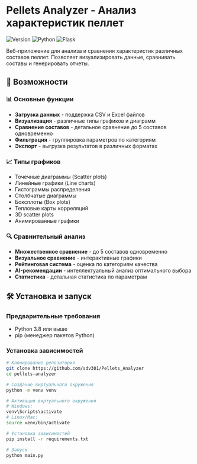 
# Pellets Analyzer - Анализ характеристик пеллет

![Version](https://img.shields.io/badge/version-1.0.0-blue.svg)
![Python](https://img.shields.io/badge/python-3.8+-green.svg)
![Flask](https://img.shields.io/badge/flask-2.0+-lightgrey.svg)

Веб-приложение для анализа и сравнения характеристик различных составов пеллет. Позволяет визуализировать данные, сравнивать составы и генерировать отчеты.

## 🚀 Возможности

### 📊 Основные функции

- **Загрузка данных** - поддержка CSV и Excel файлов
- **Визуализация** - различные типы графиков и диаграмм
- **Сравнение составов** - детальное сравнение до 5 составов одновременно
- **Фильтрация** - группировка параметров по категориям
- **Экспорт** - выгрузка результатов в различных форматах

### 📈 Типы графиков

- Точечные диаграммы (Scatter plots)
- Линейные графики (Line charts)
- Гистограммы распределения
- Столбчатые диаграммы
- Боксплоты (Box plots)
- Тепловые карты корреляций
- 3D scatter plots
- Анимированные графики

### 🔍 Сравнительный анализ

- **Множественное сравнение** - до 5 составов одновременно
- **Визуальное сравнение** - интерактивные графики
- **Рейтинговая система** - оценка по категориям качества
- **AI-рекомендации** - интеллектуальный анализ оптимального выбора
- **Статистика** - детальная статистика по параметрам

## 🛠 Установка и запуск

### Предварительные требования

- Python 3.8 или выше
- pip (менеджер пакетов Python)

### Установка зависимостей

```bash
# Клонирование репозитория
git clone https://github.com/sdv301/Pellets_Analyzer
cd pellets-analyzer

# Создание виртуального окружения
python -m venv venv

# Активация виртуального окружения
# Windows:
venv\Scripts\activate
# Linux/Mac:
source venv/bin/activate

# Установка зависимостей
pip install -r requirements.txt

# Запуск
python main.py
```

